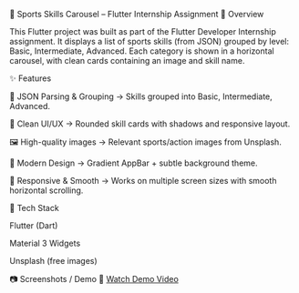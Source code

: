 🏀 Sports Skills Carousel – Flutter Internship Assignment
📌 Overview

This Flutter project was built as part of the Flutter Developer Internship assignment.
It displays a list of sports skills (from JSON) grouped by level: Basic, Intermediate, Advanced.
Each category is shown in a horizontal carousel, with clean cards containing an image and skill name.

✨ Features

📂 JSON Parsing & Grouping → Skills grouped into Basic, Intermediate, Advanced.

🎨 Clean UI/UX → Rounded skill cards with shadows and responsive layout.

🖼️ High-quality images → Relevant sports/action images from Unsplash.

🌈 Modern Design → Gradient AppBar + subtle background theme.

📱 Responsive & Smooth → Works on multiple screen sizes with smooth horizontal scrolling.

🚀 Tech Stack

Flutter (Dart)

Material 3 Widgets

Unsplash (free images)

📷 Screenshots / Demo
🎥 [Watch Demo Video](assets/tutorial.mp4)

